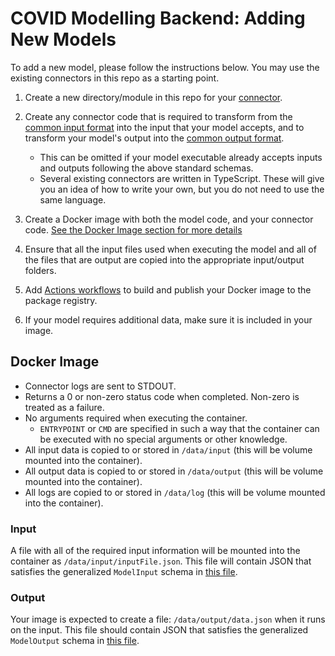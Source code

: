 # COVID Modelling Backend: Adding New Models

To add a new model, please follow the instructions below. You may use the existing connectors in this repo as a starting point.

1. Create a new directory/module in this repo for your [connector](architecture.md#connectors).
1. Create any connector code that is required to transform from the [common input format](/packages/api/src/model-input.ts) into the input that your model accepts, and to transform your model's output into the [common output format](/packages/api/src/model-output.ts).
    - This can be omitted if your model executable already accepts inputs and outputs following the above standard schemas.
    - Several existing connectors are written in TypeScript. These will give you an idea of how to write your own, but you do not need to use the same language.

1. Create a Docker image with both the model code, and your connector code. [See the Docker Image section for more details](#docker-image)
1. Ensure that all the input files used when executing the model and all of the files that are output are copied into the appropriate input/output folders.
1. Add [Actions workflows](../.github/workflows) to build and publish your Docker image to the package registry.
1. If your model requires additional data, make sure it is included in your image.

## Docker Image

- Connector logs are sent to STDOUT.
- Returns a 0 or non-zero status code when completed. Non-zero is treated as a failure.
- No arguments required when executing the container.
  - `ENTRYPOINT` or `CMD` are specified in such a way that the container can be executed with no special arguments or other knowledge.
- All input data is copied to or stored in `/data/input` (this will be volume mounted into the container).
- All output data is copied to or stored in `/data/output` (this will be volume mounted into the container).
- All logs are copied to or stored in `/data/log` (this will be volume mounted into the container).

### Input

A file with all of the required input information will be mounted into the container as `/data/input/inputFile.json`. This file will contain JSON that satisfies the generalized `ModelInput` schema in [this file](/model-runner/src/api/index.ts).

### Output

Your image is expected to create a file: `/data/output/data.json` when it runs on the input. This file should contain JSON that satisfies the generalized `ModelOutput` schema in [this file](../packages/api/src/index.ts).
